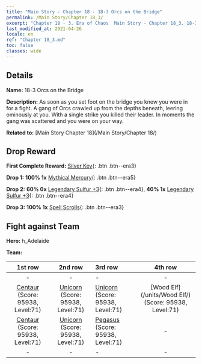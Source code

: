 ```yaml
---
title: "Main Story - Chapter 18 - 18-3 Orcs on the Bridge"
permalink: /Main Story/Chapter 18_3/
excerpt: "Chapter 18 - 3. Era of Chaos  Main Story - Chapter 18_3. 18-3 Orcs on the Bridge"
last_modified_at: 2021-04-26
locale: en
ref: "Chapter 18_3.md"
toc: false
classes: wide
---
```


## Details

 **Name:** 18-3 Orcs on the Bridge

 **Description:** As soon as you set foot on the bridge you knew you were in for a fight. A gang of Orcs crawled up from the depths beneath, leering ominously at you. With a single strike you killed their leader. In moments the gang was scattered and you were on your way.

 **Related to:** [Main Story Chapter 18](/Main Story/Chapter 18/)

## Drop Reward

 **First Complete Reward:** [Silver Key](/Items/con_693/){: .btn .btn--era3}

 **Drop 1:** **100% 1x** [Mythical Mercury](/Items/mat_63/){: .btn .btn--era5}

 **Drop 2:** **60% 0x** [Legendary Sulfur +3](/Items/mat_57/){: .btn .btn--era4}, **40% 1x** [Legendary Sulfur +3](/Items/mat_57/){: .btn .btn--era4}

 **Drop 3:** **100% 1x** [Spell Scrolls](/Items/con_694/){: .btn .btn--era3}


## Fight against Team
 **Hero:** h_Adelaide

 **Team:**


  | 1st row | 2nd row | 3rd row | 4th row |
  |:----:|:----:|:----|:----:|
  | - | - | - | - |
  | [Centaur](/units/Centaur/) (Score: 95938, Level:71)  | [Unicorn](/units/Unicorn/) (Score: 95938, Level:71)  | [Unicorn](/units/Unicorn/) (Score: 95938, Level:71)  | [Wood Elf](/units/Wood Elf/) (Score: 95938, Level:71)  |
  | [Centaur](/units/Centaur/) (Score: 95938, Level:71)  | [Unicorn](/units/Unicorn/) (Score: 95938, Level:71)  | [Pegasus](/units/Pegasus/) (Score: 95938, Level:71)  | - |
  | - | - | - | - |


